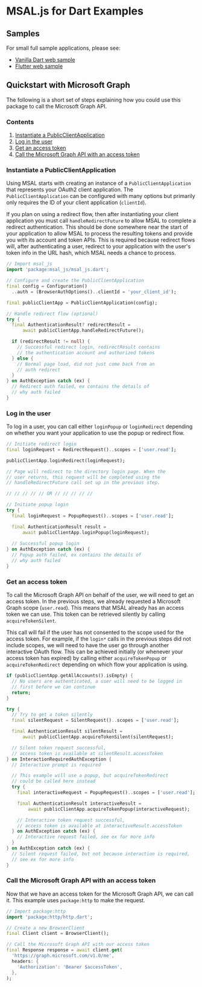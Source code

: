# MSAL.js for Dart Examples

## Samples

For small full sample applications, please see:
- [Vanilla Dart web sample](./web_example/)
- [Flutter web sample](./flutter_example/)

## Quickstart with Microsoft Graph

The following is a short set of steps explaining how you could use this package to call the Microsoft Graph API.

### Contents

1. [Instantiate a PublicClientApplication](#instantiate-a-publicclientapplication)
2. [Log in the user](#log-in-the-user)
3. [Get an access token](#get-an-access-token)
4. [Call the Microsoft Graph API with an access token](#call-the-microsoft-graph-api-with-an-access-token)

### Instantiate a PublicClientApplication

Using MSAL starts with creating an instance of a `PublicClientApplication` that represents your OAuth2 client application. The `PublicClientApplication` can be configured with many options but primarily only requires the ID of your client application (`clientId`).

If you plan on using a redirect flow, then after instantiating your client application you must call `handleRedirectFuture` to allow MSAL to complete a redirect authentication. This should be done somewhere near the start of your application to allow MSAL to process the resulting tokens and provide you with its account and token APIs. This is required because redirect flows will, after authenticating a user, redirect to your application with the user's token info in the URL hash, which MSAL needs a chance to process.

```dart
// Import msal_js
import 'package:msal_js/msal_js.dart';

// Configure and create the PublicClientApplication
final config = Configuration()
  ..auth = (BrowserAuthOptions()..clientId = 'your_client_id');

final publicClientApp = PublicClientApplication(config);

// Handle redirect flow (optional)
try {
  final AuthenticationResult? redirectResult =
      await publicClientApp.handleRedirectFuture();

  if (redirectResult != null) {
    // Successful redirect login, redirectResult contains
    // the authentication account and authorized tokens
  } else {
    // Normal page load, did not just come back from an
    // auth redirect
  }
} on AuthException catch (ex) {
  // Redirect auth failed, ex contains the details of
  // why auth failed
}
```

### Log in the user

To log in a user, you can call either `loginPopup` or `loginRedirect` depending on whether you want your application to use the popup or redirect flow.

```dart
// Initiate redirect login
final loginRequest = RedirectRequest()..scopes = ['user.read'];

publicClientApp.loginRedirect(loginRequest);

// Page will redirect to the directory login page. When the
// user returns, this request will be completed using the
// handleRedirectFuture call set up in the previous step.

// // // // // OR // // // // //

// Initiate popup login
try {
  final loginRequest = PopupRequest()..scopes = ['user.read'];

  final AuthenticationResult result =
      await publicClientApp.loginPopup(loginRequest);
  
  // Successful popup login
} on AuthException catch (ex) {
  // Popup auth failed, ex contains the details of
  // why auth failed
}
```

### Get an access token

To call the Microsoft Graph API on behalf of the user, we will need to get an access token. In the previous steps, we already requested a Microsoft Graph scope (`user.read`). This means that MSAL already has an access token we can use. This token can be retrieved silently by calling `acquireTokenSilent`. 

This call will fail if the user has not consented to the scope used for the access token. For example, if the `login*` calls in the previous steps did not include scopes, we will need to have the user go through another interactive OAuth flow. This can be achieved initially (or whenever your access token has expired) by calling either `acquireTokenPopup` or `acquireTokenRedirect` depending on which flow your application is using.

```dart
if (publicClientApp.getAllAccounts().isEmpty) {
  // No users are authenticated, a user will need to be logged in
  // first before we can continue
  return;
}

try {
  // Try to get a token silently
  final silentRequest = SilentRequest()..scopes = ['user.read'];

  final AuthenticationResult silentResult = 
      await publicClientApp.acquireTokenSilent(silentRequest);

  // Silent token request successful,
  // access token is available at silentResult.accessToken
} on InteractionRequiredAuthException {
  // Interactive prompt is required

  // This example will use a popup, but acquireTokenRedirect
  // could be called here instead
  try {
    final interactiveRequest = PopupRequest()..scopes = ['user.read'];

    final AuthenticationResult interactiveResult =
        await publicClientApp.acquireTokenPopup(interactiveRequest);

    // Interactive token request successful,
    // access token is available at interactiveResult.accessToken
  } on AuthException catch (ex) {
    // Interactive request failed, see ex for more info
  } 
} on AuthException catch (ex) {
  // Silent request failed, but not because interaction is required,
  // see ex for more info
} 
```

### Call the Microsoft Graph API with an access token

Now that we have an access token for the Microsoft Graph API, we can call it. This example uses `package:http` to make the request.

```dart
// Import package:http
import 'package:http/http.dart';

// Create a new BrowserClient
final Client client = BrowserClient();

// Call the Microsoft Graph API with our access token
final Response response = await client.get(
  'https://graph.microsoft.com/v1.0/me',
  headers: {
    'Authorization': 'Bearer $accessToken',
  },
);
```
